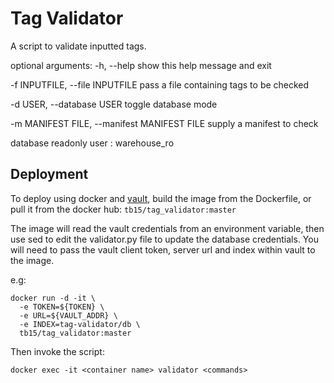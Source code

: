 # Tag Validator

A script to validate inputted tags.

optional arguments:
  -h, --help            show this help message and exit

  -f INPUTFILE, --file INPUTFILE
                        pass a file containing tags to be checked

  -d USER, --database USER
                        toggle database mode

  -m MANIFEST FILE, --manifest MANIFEST FILE
                        supply a manifest to check

database readonly user : warehouse_ro


## Deployment 

To deploy using docker and [vault](https://www.vaultproject.io/), build the image from the Dockerfile, or pull it from the docker hub: `tb15/tag_validator:master` 

The image will read the vault credentials from an environment variable, then use sed to edit the validator.py file to update the database credentials. You will need to pass the vault client token, server url and index within vault to the image.

e.g: 

```
docker run -d -it \
  -e TOKEN=${TOKEN} \
  -e URL=${VAULT_ADDR} \
  -e INDEX=tag-validator/db \
  tb15/tag_validator:master
  ```
  
  Then invoke the script:
  
  ```docker exec -it <container name> validator <commands>```

